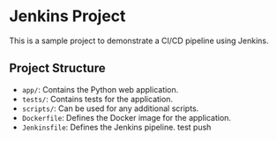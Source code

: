# Jenkins Project

This is a sample project to demonstrate a CI/CD pipeline using Jenkins.

## Project Structure

* `app/`: Contains the Python web application.
* `tests/`: Contains tests for the application.
* `scripts/`: Can be used for any additional scripts.
* `Dockerfile`: Defines the Docker image for the application.
* `Jenkinsfile`: Defines the Jenkins pipeline.
test push
